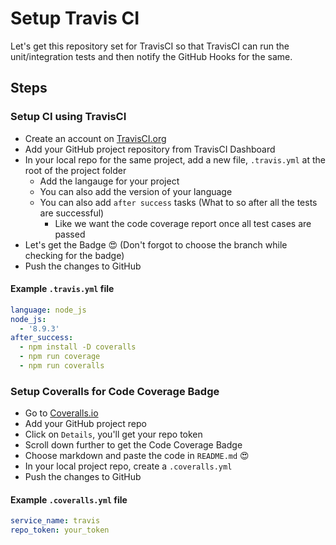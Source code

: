 # Setup Travis CI

Let's get this repository set for TravisCI so that TravisCI can run the unit/integration tests and then notify the GitHub Hooks for the same.

## Steps

### Setup CI using TravisCI

- Create an account on [TravisCI.org](https://travis-ci.org)
- Add your GitHub project repository from TravisCI Dashboard
- In your local repo for the same project, add a new file, `.travis.yml` at the root of the project folder
  - Add the langauge for your project
  - You can also add the version of your language
  - You can also add `after success` tasks (What to so after all the tests are successful)
    - Like we want the code coverage report once all test cases are passed
- Let's get the Badge 😍 (Don't forgot to choose the branch while checking for the badge)
- Push the changes to GitHub

#### Example `.travis.yml` file

```yml
language: node_js
node_js:
  - '8.9.3'
after_success:
  - npm install -D coveralls
  - npm run coverage
  - npm run coveralls
```

### Setup Coveralls for Code Coverage Badge

- Go to [Coveralls.io](https://coveralls.io/)
- Add your GitHub project repo
- Click on `Details`, you'll get your repo token
- Scroll down further to get the Code Coverage Badge
- Choose markdown and paste the code in `README.md` 😍
- In your local project repo, create a `.coveralls.yml`
- Push the changes to GitHub

#### Example `.coveralls.yml` file

```yml
service_name: travis
repo_token: your_token
```
